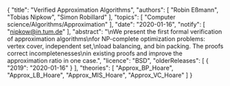 {
    "title": "Verified Approximation Algorithms",
    "authors": [
        "Robin Eßmann",
        "Tobias Nipkow",
        "Simon Robillard"
    ],
    "topics": [
        "Computer science/Algorithms/Approximation"
    ],
    "date": "2020-01-16",
    "notify": [
        "nipkow@in.tum.de"
    ],
    "abstract": "\nWe present the first formal verification of approximation algorithms\nfor NP-complete optimization problems: vertex cover, independent set,\nload balancing, and bin packing. The proofs correct incompletenesses\nin existing proofs and improve the approximation ratio in one case.",
    "licence": "BSD",
    "olderReleases": [
        {
            "2019": "2020-01-16"
        }
    ],
    "theories": [
        "Approx_BP_Hoare",
        "Approx_LB_Hoare",
        "Approx_MIS_Hoare",
        "Approx_VC_Hoare"
    ]
}